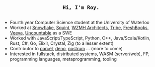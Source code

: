 <div align="center">
  <pre><h3>Hi, I'm Roy.</h3></pre>
</div>

- Fourth year Computer Science student at the University of Waterloo
- Worked at [Snowflake](https://www.snowflake.com/), [Squint](https://www.squint.ai/), [WZMH Architects](https://www.wzmh.com/), [Tribe](https://tribe.so/), [FreshBooks](https://www.freshbooks.com/), [Veeva](https://www.veeva.com/), [Uncountable](https://www.uncountable.com/) as a SWE
- Worked with JavaScript/TypeScript, Python, C++, Java/Scala/Kotlin, Rust, C#, Go, Elixir, Crystal, Zig (to a lesser extent)
- Contributor to [parcel](https://parceljs.org/), [deno](https://github.com/denoland/deno/), [nostrum](https://github.com/Kraigie/nostrum) ... (more to come)
- Interested in fullstack, distributed systems, WASM (server/web), FP, programming languages, metaprogramming, tooling
